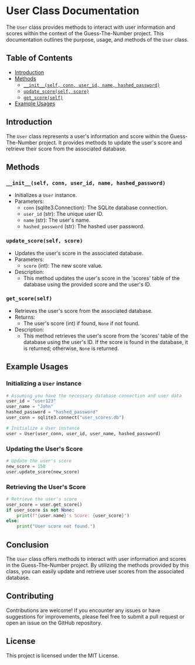 # User Class Documentation

The `User` class provides methods to interact with user information and scores within the context of the Guess-The-Number project. This documentation outlines the purpose, usage, and methods of the `User` class.

## Table of Contents

- [Introduction](#introduction)
- [Methods](#methods)
  - [`__init__(self, conn, user_id, name, hashed_password)`](#__init__)
  - [`update_score(self, score)`](#update_score)
  - [`get_score(self)`](#get_score)
- [Example Usages](#example-usages)

## Introduction

The `User` class represents a user's information and score within the Guess-The-Number project. It provides methods to update the user's score and retrieve their score from the associated database.

## Methods

### `__init__(self, conn, user_id, name, hashed_password)`

- Initializes a `User` instance.
- Parameters:
  - `conn` (sqlite3.Connection): The SQLite database connection.
  - `user_id` (str): The unique user ID.
  - `name` (str): The user's name.
  - `hashed_password` (str): The hashed user password.

### `update_score(self, score)`

- Updates the user's score in the associated database.
- Parameters:
  - `score` (int): The new score value.
- Description:
  - This method updates the user's score in the 'scores' table of the database using the provided score and the user's ID.
  
### `get_score(self)`

- Retrieves the user's score from the associated database.
- Returns:
  - The user's score (int) if found, `None` if not found.
- Description:
  - This method retrieves the user's score from the 'scores' table of the database using the user's ID. If the score is found in the database, it is returned; otherwise, `None` is returned.

## Example Usages

### Initializing a `User` instance

```python
# Assuming you have the necessary database connection and user data
user_id = "user123"
user_name = "John"
hashed_password = "hashed_password"
user_conn = sqlite3.connect("user_scores.db")

# Initialize a User instance
user = User(user_conn, user_id, user_name, hashed_password)
```

### Updating the User's Score

```python
# Update the user's score
new_score = 150
user.update_score(new_score)
```

### Retrieving the User's Score

```python
# Retrieve the user's score
user_score = user.get_score()
if user_score is not None:
    print(f"{user.name}'s Score: {user_score}")
else:
    print("User score not found.")
```

## Conclusion

The `User` class offers methods to interact with user information and scores in the Guess-The-Number project. By utilizing the methods provided by this class, you can easily update and retrieve user scores from the associated database.

## Contributing

Contributions are welcome! If you encounter any issues or have suggestions for improvements, please feel free to submit a pull request or open an issue on the GitHub repository.

## License

This project is licensed under the MIT License.